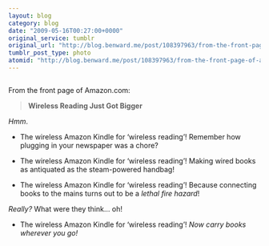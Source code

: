 ```yaml
---
layout: blog
category: blog
date: "2009-05-16T00:27:00+0000"
original_service: tumblr
original_url: "http://blog.benward.me/post/108397963/from-the-front-page-of-amazon-com-wireless"
tumblr_post_type: photo
atomid: "http://blog.benward.me/post/108397963/from-the-front-page-of-amazon-com-wireless"
---
```

<figure class="photo">
  <img src="http://benward.me/res/tumblr/media/108397963/0.jpg" alt="">
</figure>

From the front page of Amazon.com:

> **Wireless Reading Just Got Bigger**

_Hmm_.

* The wireless Amazon Kindle for ‘wireless reading’! Remember how plugging in your newspaper was a chore?

* The wireless Amazon Kindle for ‘wireless reading’! Making wired books as antiquated as the steam-powered handbag!

* The wireless Amazon Kindle for ‘wireless reading’! Because connecting books to the mains turns out to be a _lethal fire hazard_!

_Really?_ What were they think… oh!

* The wireless Amazon Kindle for ‘wireless reading’! _Now carry books wherever you go!_